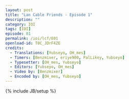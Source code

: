 ```yaml
---
layout: post
title: "Lan Cable Friends - Episode 1"
description: ""
category: IOI
tags: [IOI]
episode: 01
permalink: /ioi/lcf/E01
openload-id: T0C_JDrF4ZE
credits:
  - Translations: [Yubseyo, OH_mes]
  - Timers: [Benzmixer, eriye900, PalLikey, Yubseyo]
  - Typesetter: [OH_mes, Yubseyo]
  - Editors: [Yubseyo, OH_mes]
  - Video by: [Benzmixer]
  - Encoded by: [OH_mes, Yubseyo]
---
```

{% include JB/setup %}
